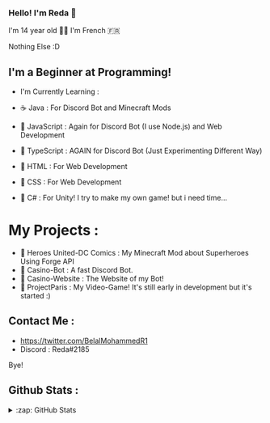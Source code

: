 ### Hello! I'm Reda 👋

I'm 14 year old 🧑🏽
I'm French 🇫🇷

Nothing Else :D

## I'm a Beginner at Programming!

- I'm Currently Learning :

- ☕️ Java : For Discord Bot and Minecraft Mods
- 🍵 JavaScript : Again for Discord Bot (I use Node.js) and Web Development
- 🧃 TypeScript : AGAIN for Discord Bot (Just Experimenting Different Way)
- 🎂 HTML : For Web Development
- 🍣 CSS : For Web Development
- 🍡 C# : For Unity! I try to make my own game! but i need time...

# My Projects :

- 🦌 Heroes United-DC Comics : My Minecraft Mod about Superheroes Using Forge API
- 🦝 Casino-Bot : A fast Discord Bot.
- 🐉 Casino-Website : The Website of my Bot!
- 💫 ProjectParis : My Video-Game! It's still early in development but it's started :)

## Contact Me :

- https://twitter.com/BelalMohammedR1
- Discord : Reda#2185

Bye!

## Github Stats :

</details>

<details>
  <summary>:zap: GitHub Stats</summary>

  <img height="180em" src="https://github-readme-stats.vercel.app/api?username=Reda-BELA&count_private=true&show_icons=true&theme=dark" />
  <img height="180em" src="https://github-readme-stats.vercel.app/api/top-langs/?username=Reda-BELA&count_private=true&theme=dark&layout=compact&langs_count=6"  

</details>

